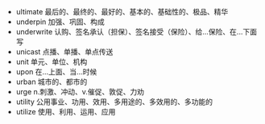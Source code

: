- ultimate 最后的、最终的、最好的、基本的、基础性的、极品、精华
- underpin 加强、巩固、构成
- underwrite 认购、签名承认（担保）、签名接受（保险）、给...保险、在...下面写
- unicast 点播、单播、单点传送
- unit 单元、单位、机构
- upon 在...上面、当...时候
- urban 城市的、都市的
- urge n.刺激、冲动、v.催促、敦促、力劝
- utility 公用事业、功用、效用、多用途的、多效用的、多功能的
- utilize 使用、利用、运用、应用